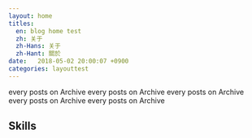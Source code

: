 ```yaml
---
layout: home 
titles:
  en: blog home test
  zh: 关于
  zh-Hans: 关于
  zh-Hant: 關於
date:   2018-05-02 20:00:07 +0900
categories: layouttest
---
```


every posts on Archive 
every posts on Archive 
every posts on Archive 
every posts on Archive 
every posts on Archive 


## Skills

